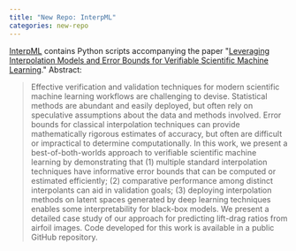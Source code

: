```yaml
---
title: "New Repo: InterpML"
categories: new-repo
---
```


[InterpML](https://github.com/LLNL/interpML) contains Python scripts accompanying the paper "[Leveraging Interpolation Models and Error Bounds for Verifiable Scientific Machine Learning](https://arxiv.org/abs/2404.03586)." Abstract:

> Effective verification and validation techniques for modern scientific machine learning workflows are challenging to devise. Statistical methods are abundant and easily deployed, but often rely on speculative assumptions about the data and methods involved. Error bounds for classical interpolation techniques can provide mathematically rigorous estimates of accuracy, but often are difficult or impractical to determine computationally. In this work, we present a best-of-both-worlds approach to verifiable scientific machine learning by demonstrating that (1) multiple standard interpolation techniques have informative error bounds that can be computed or estimated efficiently; (2) comparative performance among distinct interpolants can aid in validation goals; (3) deploying interpolation methods on latent spaces generated by deep learning techniques enables some interpretability for black-box models. We present a detailed case study of our approach for predicting lift-drag ratios from airfoil images. Code developed for this work is available in a public GitHub repository.
